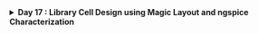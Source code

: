 <details>
  <Summary><strong> Day 17 : Library Cell Design using Magic Layout and ngspice Characterization</strong></summary>

# Contents
- [Cell Design and Characterization Flows](#cell-design-and-char-flow)
  - [Standard Cell Design Flow](#standard-cell-design-flow)
- [Standard Cell Characterization Flow](#sta-cell-char-flow)
- [Timing Characterization](#timing-char)
  - [Propogation Delay](#prop-delay)
  - [Transition Time](#transition-time)
- [Design Library Cell using magic layout and ngspice charcterization](#design-lib-cell-using-magic-and-ngspice-char)


<a id="cell-design-and-char-flow"></a>
# Cell Design and Characterization Flows

In an IC design flow, a **library** is a collection of standard cells, each defined by its size, functionality, threshold voltage, and other electrical/physical properties. These libraries are fundamental to the ASIC flow for synthesis, placement, and timing analysis.

![Alt Text](images/std_cells.png)

![Alt Text](images/std_cells_1.png)


**Inputs:**
- PDKs (Process Design Kits)  
  - DRC & LVS rules
  - SPICE Models
- Library & User-Defined specs  
  - eg: cell height, supply voltage, metal layers, pin location, drawn gate-length

<a id="standard-cell-design-flow"></a>
**Standard Cell Design Flow**
1. Circuit Design 
2. Layout Design 
3. Parasitic Extraction
4. Characterization  

**Outputs**
- `CDL` Circuit Description Language (Netlist from circuit design)
- `LEF` Library Exchange Format
- `GDSII` Final Layout Database
- `.cir` Extracted SPICE NEtlist
- Characterized `.lib` files (Timing, Power and Noise) 

![Alt Text](images/std_cell_design_flow_char.png)

<a id="sta-cell-char-flow"></a>
# Standard Cell Characterization Flow
A typical standard cell char process include:
1. Read in SPICE models and tech files
2. Load the extracted SPICE netlist
3. Recognize cell behavior
4. Identify subcircuits
5. Attach power sources
6. Apply stimulus to the setup
7. Set output cap loads
8. Provide necessary simulation commands

consider following char setup:
![Alt Text](images/char_setup.png)

![Alt Text](images/char_flow_2.png)

![Alt Text](images/char_flow_1.png)

![Alt Text](images/char_flow_3.png)

All these steps are described in a configuration file and passed to a characterization tool such as GUNA. The tool simulates the cells and generates:
- Timing models
- Power models
- Noise models

These are exported in .lib format and used in synthesis and static timing analysis flows.

<a id="timing-char"></a>
# Timing Characterization
Defines how a cell behaves with respect to input signal changes over time.

### Timing Threshold Definitions

| **Timing Definition**     | **Value**       |
|---------------------------|-----------------|
| `slew_low_rise_thr`       | 20% of signal   |
| `slew_high_rise_thr`      | 80% of signal   |
| `slew_low_fall_thr`       | 20% of signal   |
| `slew_high_fall_thr`      | 80% of signal   |
| `in_rise_thr`             | 50% of signal   |
| `in_fall_thr`             | 50% of signal   |
| `out_rise_thr`            | 50% of signal   |
| `out_fall_thr`            | 50% of signal   |

<a id="prop-delay"></a>
### Propogation Delay

The time difference between the input signal reaching 50% of its final value and the output reaching 50% of its final value.

```bash
Propagation Delay = time(out_thr) - time(in_thr)
```

where,
`in_thr` is the input threshold time
- The time at which the input signal crosses its defined threshold voltage during a transition.
- For delay measurement, this is typically the 50% point of the input voltage swing.

`out_thr` is the output threshold time
- The time at which the output signal crosses its threshold voltage during the response to the input transition.
- Also typically measured at the 50% point for consistency with in_thr.

![Alt Text](images/prop_delay.png)

**Example 1:**
![Alt Text](images/prop_delay_eg1.png)

**Example 2:**
![Alt Text](images/prop_delay_eg2.png)

Poor choice of threshold values lead to negative delay values. Even though you have taken good threshold values, sometimes depending upon how good or bad the slew, the dealy might be still +ve or -ve.

![Alt Text](images/prop_delay_eg3.png)

<a id="transition-time"></a>
### Transition Time

The time it takes for a signal to transition between logic states, typically measured between 10–90% or 20–80% of the voltage levels.

```bash
Rise Transition Time = time(slew_high_rise_thr) - time(slew_low_rise_thr)
Fall Transition Time = time(slew_high_fall_thr) - time(slew_low_fall_thr)
```

where,
- `slew_low_rise_thr`: The time when the rising input or output crosses the lower threshold, usually 20% of the voltage swing.
- `slew_high_rise_thr`: The time when the rising input or output crosses the upper threshold, usually 80% of the voltage swing.
- `slew_high_fall_thr`: The time when the falling input or output crosses the upper threshold, typically 80%.
- `slew_low_fall_thr`: The time when the falling input or output crosses the lower threshold, typically 20%.


![Alt Text](images/transition_time.png)

![Alt Text](images/2.jpg)


<a id="design-lib-cell-using-magic-and-ngspice-char"></a>
# Design Library Cell using magic layout and ngspice charcterization

**Objective:**
The goal of the project is to design a single height standard cell and plug this custom cell into a more complex design and perform it's PnR in the openlane flow. The standard cell chosen is a basic CMOS inverter and the design into which it's plugged into is a pre-built picorv32a core.

- clone the required mag files and spice models of inverter, pmos and nmos sky130.

```bash
cd ~/soc-design-and-planning-nasscom-vsd/Desktop/work/tools/openlane_working_dir/openlane/
git clone https://github.com/nickson-jose/vsdstdcelldesign.git
```

- View the inverter layout in magic:

```bash
magic -T sky130A.tech sky130_inv.mag &
```

**CMOS Inverter in magic**

![Alt Text](images/magic_inv_1.jpg)

PMOS source connectivity to VDD (here VPWR) verified

![Alt Text](images/magic_inv_pmos_src_gnd_2.jpg)

NMOS source connectivity to VSS (here VGND) verified

![Alt Text](images/magic_inv_nmos_src_gnd_3.jpg)

</details>
